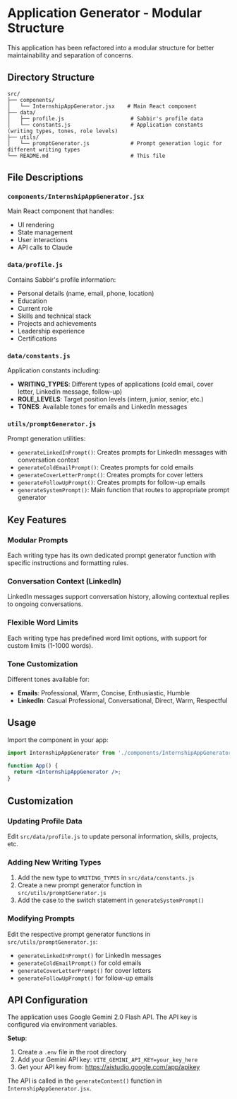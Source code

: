 # Application Generator - Modular Structure

This application has been refactored into a modular structure for better maintainability and separation of concerns.

## Directory Structure

```
src/
├── components/
│   └── InternshipAppGenerator.jsx    # Main React component
├── data/
│   ├── profile.js                     # Sabbir's profile data
│   └── constants.js                   # Application constants (writing types, tones, role levels)
├── utils/
│   └── promptGenerator.js             # Prompt generation logic for different writing types
└── README.md                          # This file
```

## File Descriptions

### `components/InternshipAppGenerator.jsx`
Main React component that handles:
- UI rendering
- State management
- User interactions
- API calls to Claude

### `data/profile.js`
Contains Sabbir's profile information:
- Personal details (name, email, phone, location)
- Education
- Current role
- Skills and technical stack
- Projects and achievements
- Leadership experience
- Certifications

### `data/constants.js`
Application constants including:
- **WRITING_TYPES**: Different types of applications (cold email, cover letter, LinkedIn message, follow-up)
- **ROLE_LEVELS**: Target position levels (intern, junior, senior, etc.)
- **TONES**: Available tones for emails and LinkedIn messages

### `utils/promptGenerator.js`
Prompt generation utilities:
- `generateLinkedInPrompt()`: Creates prompts for LinkedIn messages with conversation context
- `generateColdEmailPrompt()`: Creates prompts for cold emails
- `generateCoverLetterPrompt()`: Creates prompts for cover letters
- `generateFollowUpPrompt()`: Creates prompts for follow-up emails
- `generateSystemPrompt()`: Main function that routes to appropriate prompt generator

## Key Features

### Modular Prompts
Each writing type has its own dedicated prompt generator function with specific instructions and formatting rules.

### Conversation Context (LinkedIn)
LinkedIn messages support conversation history, allowing contextual replies to ongoing conversations.

### Flexible Word Limits
Each writing type has predefined word limit options, with support for custom limits (1-1000 words).

### Tone Customization
Different tones available for:
- **Emails**: Professional, Warm, Concise, Enthusiastic, Humble
- **LinkedIn**: Casual Professional, Conversational, Direct, Warm, Respectful

## Usage

Import the component in your app:

```jsx
import InternshipAppGenerator from './components/InternshipAppGenerator';

function App() {
  return <InternshipAppGenerator />;
}
```

## Customization

### Updating Profile Data
Edit `src/data/profile.js` to update personal information, skills, projects, etc.

### Adding New Writing Types
1. Add the new type to `WRITING_TYPES` in `src/data/constants.js`
2. Create a new prompt generator function in `src/utils/promptGenerator.js`
3. Add the case to the switch statement in `generateSystemPrompt()`

### Modifying Prompts
Edit the respective prompt generator functions in `src/utils/promptGenerator.js`:
- `generateLinkedInPrompt()` for LinkedIn messages
- `generateColdEmailPrompt()` for cold emails
- `generateCoverLetterPrompt()` for cover letters
- `generateFollowUpPrompt()` for follow-up emails

## API Configuration

The application uses Google Gemini 2.0 Flash API. The API key is configured via environment variables.

**Setup**:
1. Create a `.env` file in the root directory
2. Add your Gemini API key: `VITE_GEMINI_API_KEY=your_key_here`
3. Get your API key from: https://aistudio.google.com/app/apikey

The API is called in the `generateContent()` function in `InternshipAppGenerator.jsx`.
